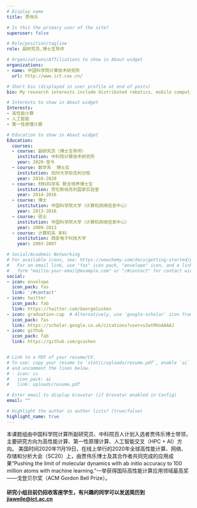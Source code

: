 ```yaml
---
# Display name
title: 贾伟乐

# Is this the primary user of the site?
superuser: false

# Role/position/tagline
role: 副研究员,博士生导师

# Organizations/Affiliations to show in About widget
organizations:
- name: 中国科学院计算技术研究所
  url: http://www.ict.cas.cn/

# Short bio (displayed in user profile at end of posts)
bio: My research interests include distributed robotics, mobile computing and programmable matter.

# Interests to show in About widget
Interests:
- 高性能计算
- 人工智能
- 第一性原理计算

# Education to show in About widget
Education:
  courses:
  - course: 副研究员（博士生导师）
    institution: 中科院计算技术研究所
    year: 2020-至今
  - course: 数学系  博士后
    institution: 加州大学伯克利分校 
    year: 2016-2020
  - course: 材料科学系 联合培养博士生
    institution: 劳伦斯伯克利国家实验室
    year: 2014-2016
  - course: 博士
    institution: 中国科学院大学（计算机网络信息中心）
    year: 2013-2016
  - course: 硕士
    institution: 中国科学院大学（计算机网络信息中心）
    year: 2009-2013
  - course: 计算机系 本科
    institution: 西安电子科技大学
    year: 2003-2007

# Social/Academic Networking
# For available icons, see: https://wowchemy.com/docs/getting-started/page-builder/#icons
#   For an email link, use "fas" icon pack, "envelope" icon, and a link in the
#   form "mailto:your-email@example.com" or "/#contact" for contact widget.
social:
- icon: envelope
  icon_pack: fas
  link: '/#contact'
- icon: twitter
  icon_pack: fab
  link: https://twitter.com/GeorgeCushen
- icon: graduation-cap  # Alternatively, use `google-scholar` icon from `ai` icon pack
  icon_pack: fas
  link: https://scholar.google.co.uk/citations?user=sIwtMXoAAAAJ
- icon: github
  icon_pack: fab
  link: https://github.com/gcushen


# Link to a PDF of your resume/CV.
# To use: copy your resume to `static/uploads/resume.pdf`, enable `ai` icons in `params.toml`, 
# and uncomment the lines below.
# - icon: cv
#   icon_pack: ai
#   link: uploads/resume.pdf

# Enter email to display Gravatar (if Gravatar enabled in Config)
email: ""

# Highlight the author in author lists? (true/false)
highlight_name: true
---
```

本课题组由中国科学院计算所副研究员、中科院百人计划入选者贾伟乐博士带领，主要研究方向为高性能计算、第一性原理计算、人工智能交叉（HPC + AI）方向。
美国时间2020年11月19日，在线上举行的2020年全球高性能计算、网络、存储和分析大会（SC20）上，由贾伟乐博士及其合作者共同完成的应用成果“Pushing the limit of molecular dynamics with ab initio accuracy to 100 million atoms with machine learning.”一举获得国际高性能计算应用领域最高奖——戈登贝尔奖（ACM Gordon Bell Prize）。

#### 研究小组目前仍招收客座学生，有兴趣的同学可以发送简历到 jiaweile@ict.ac.cn

